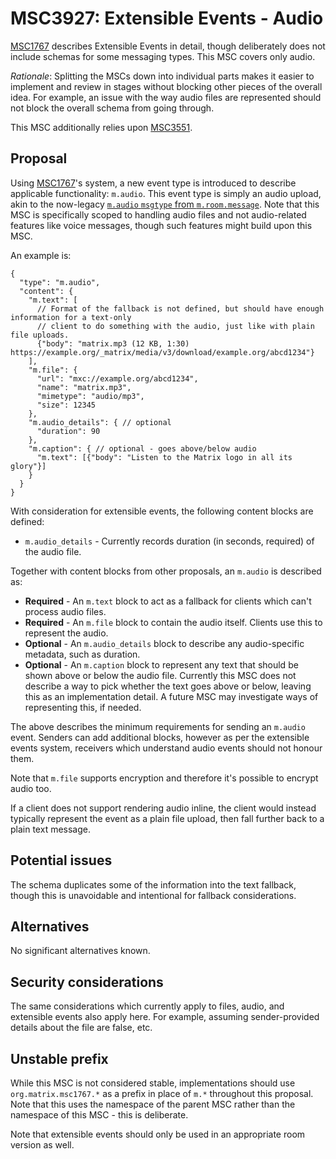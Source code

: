 # MSC3927: Extensible Events - Audio

[MSC1767](https://github.com/matrix-org/matrix-doc/pull/1767) describes Extensible Events in detail,
though deliberately does not include schemas for some messaging types. This MSC covers only audio.

*Rationale*: Splitting the MSCs down into individual parts makes it easier to implement and review in
stages without blocking other pieces of the overall idea. For example, an issue with the way audio files
are represented should not block the overall schema from going through.

This MSC additionally relies upon [MSC3551](https://github.com/matrix-org/matrix-doc/pull/3551).

## Proposal

Using [MSC1767](https://github.com/matrix-org/matrix-doc/pull/1767)'s system, a new event type
is introduced to describe applicable functionality: `m.audio`. This event type is simply an audio
upload, akin to the now-legacy [`m.audio` `msgtype` from `m.room.message`](https://spec.matrix.org/v1.1/client-server-api/#mimage).
Note that this MSC is specifically scoped to handling audio files and not audio-related features
like voice messages, though such features might build upon this MSC.

An example is:

```json5
{
  "type": "m.audio",
  "content": {
    "m.text": [
      // Format of the fallback is not defined, but should have enough information for a text-only
      // client to do something with the audio, just like with plain file uploads.
      {"body": "matrix.mp3 (12 KB, 1:30) https://example.org/_matrix/media/v3/download/example.org/abcd1234"}
    ],
    "m.file": {
      "url": "mxc://example.org/abcd1234",
      "name": "matrix.mp3",
      "mimetype": "audio/mp3",
      "size": 12345
    },
    "m.audio_details": { // optional
      "duration": 90
    },
    "m.caption": { // optional - goes above/below audio
      "m.text": [{"body": "Listen to the Matrix logo in all its glory"}]
    }
  }
}
```

With consideration for extensible events, the following content blocks are defined:

* `m.audio_details` - Currently records duration (in seconds, required) of the audio file.

Together with content blocks from other proposals, an `m.audio` is described as:

* **Required** - An `m.text` block to act as a fallback for clients which can't process audio files.
* **Required** - An `m.file` block to contain the audio itself. Clients use this to represent the audio.
* **Optional** - An `m.audio_details` block to describe any audio-specific metadata, such as duration.
* **Optional** - An `m.caption` block to represent any text that should be shown above or below the
  audio file. Currently this MSC does not describe a way to pick whether the text goes above or below,
  leaving this as an implementation detail. A future MSC may investigate ways of representing this,
  if needed.

The above describes the minimum requirements for sending an `m.audio` event. Senders can add additional
blocks, however as per the extensible events system, receivers which understand audio events should not
honour them.

Note that `m.file` supports encryption and therefore it's possible to encrypt audio too.

If a client does not support rendering audio inline, the client would instead typically represent
the event as a plain file upload, then fall further back to a plain text message.

## Potential issues

The schema duplicates some of the information into the text fallback, though this is unavoidable
and intentional for fallback considerations.

## Alternatives

No significant alternatives known.

## Security considerations

The same considerations which currently apply to files, audio, and extensible events also
apply here. For example, assuming sender-provided details about the file are false, etc.

## Unstable prefix

While this MSC is not considered stable, implementations should use `org.matrix.msc1767.*` as a prefix in
place of `m.*` throughout this proposal. Note that this uses the namespace of the parent MSC rather than
the namespace of this MSC - this is deliberate.

Note that extensible events should only be used in an appropriate room version as well.
